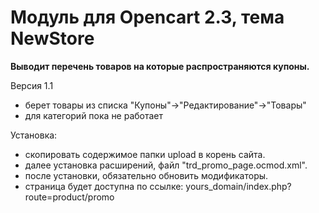 # Модуль для Opencart 2.3, тема NewStore
<b>Выводит перечень товаров на которые распространяются купоны.</b>

Версия 1.1
- берет товары из списка "Купоны"->"Редактирование"->"Товары"
- для категорий пока не работает

Установка:
- скопировать содержимое папки upload в корень сайта.
- далее установка расширений, файл "trd_promo_page.ocmod.xml".
- после установки, обязательно обновить модификаторы.
- страница будет доступна по ссылке: yours_domain/index.php?route=product/promo


